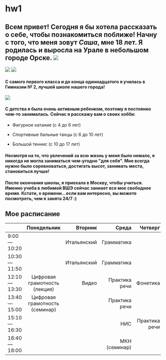 # hw1
## Всем привет! Сегодня я бы хотела рассказать о себе, чтобы познакомиться поближе! Начну с того, что меня зовут *Саша*, мне 18 лет. Я родилась и выросла на Урале в небольшом городе Орске. ![](https://upload.wikimedia.org/wikipedia/commons/2/2f/St.Orsk.jpg)
![](https://img-fotki.yandex.ru/get/9744/32494785.40a/0_abb49_57ae5ff0_XXL.jpg) ![](https://lh3.googleusercontent.com/-w7d8haf-CeE/VX5rY54HgQI/AAAAAAAAPms/moi6U8s8cs4/s800/d-55.jpg)

#### С самого первого класса и до конца одиннадцатого я училась в Гимназии № 2, лучшей школе нашего города!
![](https://avatars.mds.yandex.net/get-altay/367512/2a0000015e4cf48325127f55a5f923938a5f/L)
#### С детства я была очень активным ребенком, поэтому я постоянно чем-то занималась. Сейчас я расскажу вам о своих хобби:
  + Фигурное катание (с 4 до 6 лет) 
  - Спортивные бальные танцы (с 6 до 10 лет)
  + Большой теннис (с 10 до 17 лет)
#### Несмотря на то, что увлечений за всю жизнь у меня было немало, я никогда не могла заниматься чем-угодно "для себя". Мне всегда нужно было соревноваться, достигать высот, занимать места, становиться лучше!
#### После окончания школы, я приехала в Москву, чтобы учиться. Именно учеба в любимой ВШЭ сейчас заниает все мое свободное время. Кстати, о времени...если вам интересно, вы можете посмотреть, чем я занята 24/7 :)
## Мое расписание
||Понедельник|Вторник|Среда|Четверг|Пятница|Суббота
---|:---:|---:|---:|---:|---:|---:
9:00—10:20||Итальянский|Грамматика|||
10:30—11:50||Итальянский|Грамматика|||
12:10—13:30|Цифровая грамотность (лекция)|Видео|Практика речи|Фонетика||
13:40—15:00|Цифровая грамотность (семинар)||Практика речи|||Латынь
15:10—16:30|||НИС|Практика речи|МКН (лекция)|
16:40—18:00|||МКН (семинар)|||
